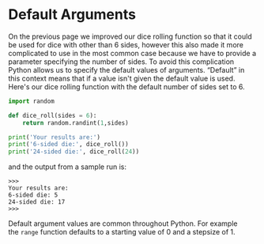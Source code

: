 # Default Arguments

On the previous page we improved our dice rolling function so that it
could be used for dice with other than 6 sides, however this also made
it more complicated to use in the most common case because we have to
provide a parameter specifying the number of sides. To avoid this
complication Python allows us to specify the default values of
arguments. “Default” in this context means that if a value isn't
given the default value is used. Here's our dice rolling function with
the default number of sides set to 6.

```python
import random

def dice_roll(sides = 6):
    return random.randint(1,sides)

print('Your results are:')
print('6-sided die:', dice_roll())
print('24-sided die:', dice_roll(24))
```

and the output from a sample run is:

```plaintext
>>> 
Your results are:
6-sided die: 5
24-sided die: 17
>>>
```
Default argument values are common throughout Python. For example
the `range` function defaults to a starting value of 0 and a stepsize of
1.
